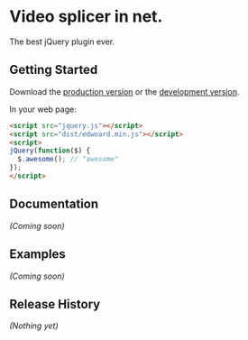 # Video splicer in net.

The best jQuery plugin ever.

## Getting Started

Download the [production version][min] or the [development version][max].

[min]: https://raw.github.com/wcweb/jquery-edwoard/master/dist/jquery.edwoard.min.js
[max]: https://raw.github.com/wcweb/jquery-edwoard/master/dist/jquery.edwoard.js

In your web page:

```html
<script src="jquery.js"></script>
<script src="dist/edwoard.min.js"></script>
<script>
jQuery(function($) {
  $.awesome(); // "awesome"
});
</script>
```

## Documentation
_(Coming soon)_

## Examples
_(Coming soon)_

## Release History
_(Nothing yet)_
